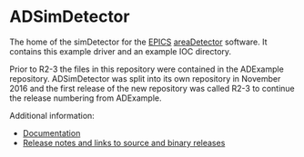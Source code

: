 ADSimDetector
=============
The home of the simDetector for the
[EPICS](http://www.aps.anl.gov/epics/) 
[areaDetector](https://cars.uchicago.edu/software/epics/areaDetector.html) 
software.  It contains this example driver and an example IOC directory.

Prior to R2-3 the files in this repository were contained in the ADExample
repository.  ADSimDetector was split into its own repository in November 2016
and the first release of the new repository was called R2-3 to continue the
release numbering from ADExample.

Additional information:
* [Documentation](https://areadetector.github.io/master/ADSimDetector/simDetector.html)
* [Release notes and links to source and binary releases](RELEASE.md)
